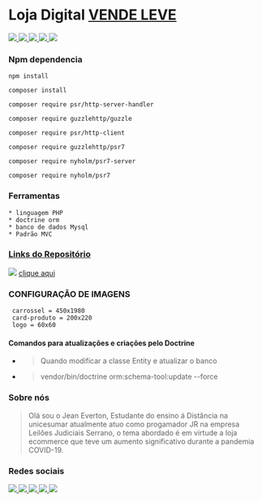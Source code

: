 # Loja Digital [VENDE LEVE](VendeLeve) 

<a href="https://www.instagram.com/jeanevertonoficial/">
<img src="https://img.shields.io/badge/CSS-239120?&style=for-the-badge&logo=css3&logoColor=white">
</a>
<a href="https://www.instagram.com/jeanevertonoficial/">
<img src="https://img.shields.io/badge/JavaScript-323330?style=for-the-badge&logo=javascript&logoColor=F7DF1E">
</a>
<a href="https://www.instagram.com/jeanevertonoficial/">
<img src="https://img.shields.io/badge/PHP-777BB4?style=for-the-badge&logo=php&logoColor=white">
</a>
<a href="https://www.instagram.com/jeanevertonoficial/">
<img src="https://img.shields.io/badge/HTML5-E34F26?style=for-the-badge&logo=html5&logoColor=white">
</a>
<a href="https://www.instagram.com/jeanevertonoficial/">
<img src="https://img.shields.io/badge/Bootstrap-563D7C?style=for-the-badge&logo=bootstrap&logoColor=white">
</a>


### Npm dependencia
````
npm install
````
````
composer install
````
````
composer require psr/http-server-handler 
````
````
composer require guzzlehttp/guzzle 
````
````
composer require psr/http-client  
````
````
composer require guzzlehttp/psr7  
````
````
composer require nyholm/psr7-server  
````
````
composer require nyholm/psr7  
````


### Ferramentas ###
````
* linguagem PHP
* doctrine orm
* banco de dados Mysql
* Padrão MVC
````
### [Links do Repositório](https://github.com/jeanevertonoficial/Projeto-TCC-Ecommerce-Digital.git)

<a href="https://gifs.alphacoders.com/gifs/view/2117"><img src="https://giffiles.alphacoders.com/211/2117.gif"></a>
[clique aqui](https://github.com/jeanevertonoficial/Projeto-TCC-Ecommerce-Digital.git)

### CONFIGURAÇÃO DE IMAGENS
````
 carrossel = 450x1980
 card-produto = 200x220
 logo = 60x60
````
#### Comandos para atualizações e criações pelo Doctrine

* >Quando modificar a classe Entity e atualizar o banco
* > vendor/bin/doctrine  orm:schema-tool:update --force 

### Sobre nós

> Olá sou o Jean Everton, Estudante do ensino á Distância na unicesumar atualmente 
> atuo como progamador JR na empresa Leilões Judiciais Serrano, o tema abordado é em virtude a loja ecommerce 
> que teve um aumento significativo durante a pandemia COVID-19.

### Redes sociais 

<a href="https://www.facebook.com/profile.php?id=100069932351263"> 
 <img src="https://img.shields.io/badge/Facebook-1877F2?style=for-the-badge&logo=facebook&logoColor=white">
</a>
<a href="https://www.instagram.com/jeanevertonoficial/"> 
 <img src="https://img.shields.io/badge/Instagram-E4405F?style=for-the-badge&logo=instagram&logoColor=white">
</a>
<a href="https://www.linkedin.com/in/jean-everton-486461144/"> 
 <img src="https://img.shields.io/badge/LinkedIn-0077B5?style=for-the-badge&logo=linkedin&logoColor=white">
</a>
<a href="https://twitter.com/jeanever39"> 
 <img src="https://img.shields.io/badge/Twitter-1DA1F2?style=for-the-badge&logo=twitter&logoColor=white">
</a>
<a href="https://github.com/jeanevertonoficial"> 
 <img src="	https://img.shields.io/badge/GitHub-100000?style=for-the-badge&logo=github&logoColor=white">
</a>
